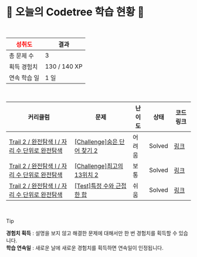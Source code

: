 # 🌲 오늘의 Codetree 학습 현황 🌲

<br />

| <span style="color:red;display:block;text-align:center;"> **성취도**</span> | 결과 |
|---|---|
| 총 문제 수 | 3 |
| 획득 경험치 | 130 / 140 XP |
| 연속 학습 일 | 1 일 |

<br />

|커리큘럼|문제|난이도|상태|코드 링크|
|---|---|---|---|---|
|[Trail 2 / 완전탐색 I / 자리 수 단위로 완전탐색](https://www.codetree.ai/trail-info/novice-mid/)|[[Challenge]숨은 단어 찾기 2](https://www.codetree.ai/trails/complete/curated-cards/challenge-find-hidden-words-2/)|어려움|Solved|[링크](https://github.com/seizethedayunhui/codetree-algorithm/blob/main/250527/%EC%88%A8%EC%9D%80%20%EB%8B%A8%EC%96%B4%20%EC%B0%BE%EA%B8%B0%202/find-hidden-words-2.py)|
|[Trail 2 / 완전탐색 I / 자리 수 단위로 완전탐색](https://www.codetree.ai/trail-info/novice-mid/)|[[Challenge]최고의 13위치 2](https://www.codetree.ai/trails/complete/curated-cards/challenge-best-place-of-13-2/)|보통|Solved|[링크](https://github.com/seizethedayunhui/codetree-algorithm/blob/main/250527/%EC%B5%9C%EA%B3%A0%EC%9D%98%2013%EC%9C%84%EC%B9%98%202/best-place-of-13-2.py)|
|[Trail 2 / 완전탐색 I / 자리 수 단위로 완전탐색](https://www.codetree.ai/trail-info/novice-mid/)|[[Test]특정 수와 근접한 합](https://www.codetree.ai/trails/complete/curated-cards/test-sum-close-to-particular-number/)|쉬움|Solved|[링크](https://github.com/seizethedayunhui/codetree-algorithm/blob/main/250527/%ED%8A%B9%EC%A0%95%20%EC%88%98%EC%99%80%20%EA%B7%BC%EC%A0%91%ED%95%9C%20%ED%95%A9/sum-close-to-particular-number.py)|


<br />

> [!TIP]
> **경험치 획득** : 설명을 보지 않고 해결한 문제에 대해서만 한 번 경험치를 획득할 수 있습니다.  
> **학습 연속일** : 새로운 날에 새로운 경험치를 획득하면 연속일이 인정됩니다.

